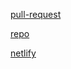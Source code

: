 [pull-request](https://github.com/Motasem-Sulaiman/storefront/pull/1)

[repo](https://github.com/Motasem-Sulaiman/storefront)

[netlify](https://deft-unicorn-5e4144.netlify.app)